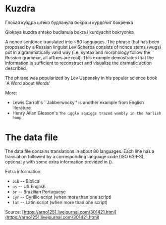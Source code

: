 # Kuzdra

Гло́кая ку́здра ште́ко будлану́ла бо́кра и курдя́чит бокрёнка

Glokaya kuzdra shteko budlanula bokra i kurdyachit bokryonka

A nonce sentence translated into ~80 languages. The phrase that has been proposed by a Russian linguist Lev Scherba consists of nonce stems (wugs) put in a grammatically valid way (i.e. syntax and morphology follow the Russian grammar, all affixes are real). This example demostrates that the information is sufficient to reconstruct and visualize the dramatic action described. 

The phrase was popularized by Lev Uspensky in his popular science book `A Word about Words'

More: 
 - Lewis Carroll's ``Jabberwocky'' is another example from English literature 
 - Henry Allan Gleason's ``The iggle squiggs trazed wombly in the harlish hoop``

# The data file
The data file contains translations in about 80 languages. Each line has a translation followed by a corresponding language code (ISO 639-3), optionally with some extra information provided in (). 

Extra information:
 - `bib` -- Biblical
 - `us` -- US English
 - `br` -- Brazilian Portuguese
 - `cyr` -- Cyrillic script (when more than one script)
 - `lat` -- Latin script (when more than one script)




Source: [https://arno1251.livejournal.com/301421.html](https://arno1251.livejournal.com/301421.html)
